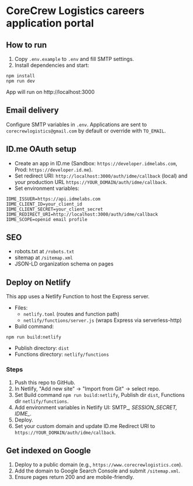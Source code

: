 # CoreCrew Logistics careers application portal

## How to run

1. Copy `.env.example` to `.env` and fill SMTP settings.
2. Install dependencies and start:

```
npm install
npm run dev
```

App will run on http://localhost:3000

## Email delivery

Configure SMTP variables in `.env`. Applications are sent to `corecrewlogistics@gmail.com` by default or override with `TO_EMAIL`.

## ID.me OAuth setup

- Create an app in ID.me (Sandbox: `https://developer.idmelabs.com`, Prod: `https://developer.id.me`).
- Set redirect URI: `http://localhost:3000/auth/idme/callback` (local) and your production URL `https://YOUR_DOMAIN/auth/idme/callback`.
- Set environment variables:

```
IDME_ISSUER=https://api.idmelabs.com
IDME_CLIENT_ID=your_client_id
IDME_CLIENT_SECRET=your_client_secret
IDME_REDIRECT_URI=http://localhost:3000/auth/idme/callback
IDME_SCOPE=openid email profile
```

## SEO

- robots.txt at `/robots.txt`
- sitemap at `/sitemap.xml`
- JSON-LD organization schema on pages

## Deploy on Netlify

This app uses a Netlify Function to host the Express server.

- Files:
  - `netlify.toml` (routes and function path)
  - `netlify/functions/server.js` (wraps Express via serverless-http)
- Build command:

```
npm run build:netlify
```

- Publish directory: `dist`
- Functions directory: `netlify/functions`

### Steps

1. Push this repo to GitHub.
2. In Netlify, "Add new site" -> "Import from Git" -> select repo.
3. Set Build command `npm run build:netlify`, Publish dir `dist`, Functions dir `netlify/functions`.
4. Add environment variables in Netlify UI: SMTP_*, SESSION_SECRET, IDME_*.
5. Deploy.
6. Set your custom domain and update ID.me Redirect URI to `https://YOUR_DOMAIN/auth/idme/callback`.

## Get indexed on Google

1. Deploy to a public domain (e.g., `https://www.corecrewlogistics.com`).
2. Add the domain to Google Search Console and submit `/sitemap.xml`.
3. Ensure pages return 200 and are mobile-friendly.

